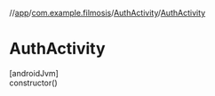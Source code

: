 //[app](../../../index.md)/[com.example.filmosis](../index.md)/[AuthActivity](index.md)/[AuthActivity](-auth-activity.md)

# AuthActivity

[androidJvm]\
constructor()
